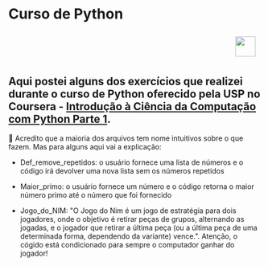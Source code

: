 # Curso de Python <p align="right">  <img src="https://cdn.jsdelivr.net/gh/devicons/devicon/icons/python/python-original.svg" width="40" height="40"/> &nbsp; </p>

Aqui postei alguns dos exercícios que realizei durante o curso de Python oferecido pela USP no Coursera - [Introdução à Ciência da Computação com Python Parte 1](https://www.coursera.org/learn/ciencia-computacao-python-conceitos).
---

📒 Acredito que a maioria dos arquivos tem nome intuitivos sobre o que fazem. Mas para alguns aqui vai a explicação:

- Def_remove_repetidos: o usuário fornece uma lista de números e o código irá devolver uma nova lista sem os números repetidos
  
- Maior_primo: o usuário fornece um número e o código retorna o maior número primo até o número que foi fornecido
  
- Jogo_do_NIM: "O Jogo do Nim é um jogo de estratégia para dois jogadores, onde o objetivo é retirar peças de grupos, alternando as jogadas, e o jogador que retirar a última peça (ou a última peça de uma determinada forma, dependendo da variante) vence.". Atenção, o cógido está condicionado para sempre o computador ganhar do jogador! 
